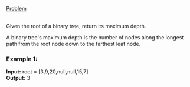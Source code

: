 [Problem](https://leetcode.com/problems/maximum-depth-of-binary-tree/description/?envType=study-plan-v2&envId=top-interview-150)<br/><br/>

Given the root of a binary tree, return its maximum depth.<br/>

A binary tree's maximum depth is the number of nodes along the longest path from the root node down to the farthest leaf node.<br/>

 

### Example 1:


**Input:** root = [3,9,20,null,null,15,7]<br/>
**Output:** 3<br/>